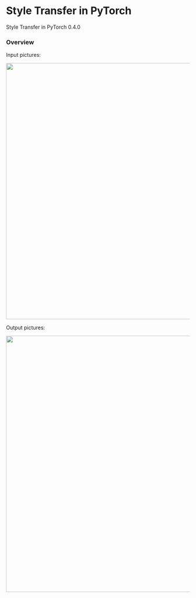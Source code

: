 # Style Transfer in PyTorch
Style Transfer in PyTorch 0.4.0

### Overview


Input pictures:
<p align="center">
  <img width="700" src="https://github.com/mlaskowski17/Style-Transfer/blob/master/images/style_and_content.jpg">
</p>

Output pictures:
<p align="center">
  <img width="700" src="https://github.com/mlaskowski17/Style-Transfer/blob/master/images/epochs.jpg">
</p>
